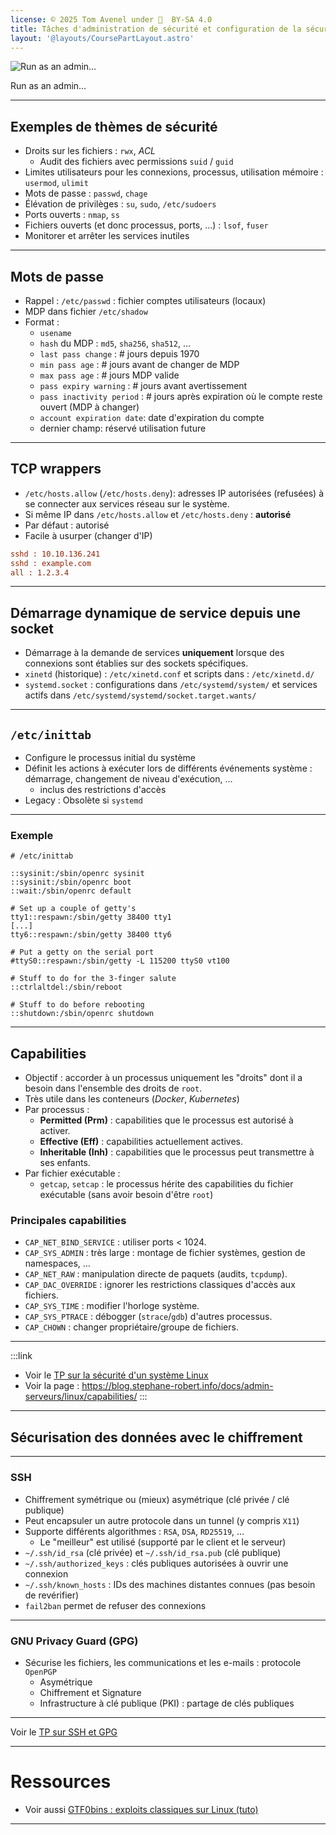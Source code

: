 ```yaml
---
license: © 2025 Tom Avenel under 󰵫  BY-SA 4.0
title: Tâches d'administration de sécurité et configuration de la sécurité du système
layout: '@layouts/CoursePartLayout.astro'
---
```



![Run as an admin…](@assets/linux/run_as_admin.jpg)

<div class="caption">Run as an admin…</div>

---

## Exemples de thèmes de sécurité

- Droits sur les fichiers : `rwx`, _ACL_
  - Audit des fichiers avec permissions `suid` / `guid`
- Limites utilisateurs pour les connexions, processus, utilisation mémoire : `usermod`, `ulimit`
- Mots de passe : `passwd`, `chage`
- Élévation de privilèges : `su`, `sudo`, `/etc/sudoers`
- Ports ouverts : `nmap`, `ss`
- Fichiers ouverts (et donc processus, ports, …) : `lsof`, `fuser`
- Monitorer et arrêter les services inutiles

---

## Mots de passe

- Rappel : `/etc/passwd` : fichier comptes utilisateurs (locaux)
- MDP dans fichier `/etc/shadow`
- Format :
  - `usename`
  - `hash` du MDP : `md5`, `sha256`, `sha512`, …
  - `last pass change` : # jours depuis 1970
  - `min pass age` : # jours avant de changer de MDP
  - `max pass age` : # jours MDP valide
  - `pass expiry warning` : # jours avant avertissement
  - `pass inactivity period` : # jours après expiration où le compte reste ouvert (MDP à changer)
  - `account expiration date`: date d'expiration du compte
  - dernier champ: réservé utilisation future

---

## TCP wrappers

- `/etc/hosts.allow` (`/etc/hosts.deny`): adresses IP autorisées (refusées) à se connecter aux services réseau sur le système.
- Si même IP dans `/etc/hosts.allow` et `/etc/hosts.deny` : **autorisé**
- Par défaut : autorisé
- Facile à usurper (changer d'IP)

```ini
sshd : 10.10.136.241
sshd : example.com
all : 1.2.3.4
```

---

## Démarrage dynamique de service depuis une socket

- Démarrage à la demande de services **uniquement** lorsque des connexions sont établies sur des sockets spécifiques.
- `xinetd` (historique) : `/etc/xinetd.conf` et scripts dans : `/etc/xinetd.d/`
- `systemd.socket` : configurations dans `/etc/systemd/system/` et services actifs dans `/etc/systemd/systemd/socket.target.wants/`

---

## `/etc/inittab`

- Configure le processus initial du système
- Définit les actions à exécuter lors de différents événements système : démarrage, changement de niveau d'exécution, …
  - inclus des restrictions d'accès
- Legacy : Obsolète si `systemd`

---

### Exemple

```
# /etc/inittab

::sysinit:/sbin/openrc sysinit
::sysinit:/sbin/openrc boot
::wait:/sbin/openrc default

# Set up a couple of getty's
tty1::respawn:/sbin/getty 38400 tty1
[...]
tty6::respawn:/sbin/getty 38400 tty6

# Put a getty on the serial port
#ttyS0::respawn:/sbin/getty -L 115200 ttyS0 vt100

# Stuff to do for the 3-finger salute
::ctrlaltdel:/sbin/reboot

# Stuff to do before rebooting
::shutdown:/sbin/openrc shutdown
```

---

## Capabilities

- Objectif : accorder à un processus uniquement les "droits" dont il a besoin dans l'ensemble des droits de `root`.
- Très utile dans les conteneurs (_Docker_, _Kubernetes_)
- Par processus :
  - **Permitted (Prm)** : capabilities que le processus est autorisé à activer.
  - **Effective (Eff)** : capabilities actuellement actives.
  - **Inheritable (Inh)** : capabilities que le processus peut transmettre à ses enfants.
- Par fichier exécutable :
  - `getcap`, `setcap` : le processus hérite des capabilities du fichier exécutable (sans avoir besoin d'être `root`)

### Principales capabilities

- `CAP_NET_BIND_SERVICE` : utiliser ports < 1024.
- `CAP_SYS_ADMIN` : très large : montage de fichier systèmes, gestion de namespaces, …
- `CAP_NET_RAW` : manipulation directe de paquets (audits, `tcpdump`).
- `CAP_DAC_OVERRIDE` : ignorer les restrictions classiques d'accès aux fichiers.
- `CAP_SYS_TIME` : modifier l'horloge système.
- `CAP_SYS_PTRACE` : débogger (`strace`/`gdb`) d'autres processus.
- `CAP_CHOWN` : changer propriétaire/groupe de fichiers.

---

:::link
- Voir le [TP sur la sécurité d'un système Linux][tp-security]
- Voir la page : <https://blog.stephane-robert.info/docs/admin-serveurs/linux/capabilities/>
:::

---
 
## Sécurisation des données avec le chiffrement

---

### SSH

- Chiffrement symétrique ou (mieux) asymétrique (clé privée / clé publique)
- Peut encapsuler un autre protocole dans un tunnel (y compris `X11`)
- Supporte différents algorithmes : `RSA`, `DSA`, `RD25519`, …
  - Le "meilleur" est utilisé (supporté par le client et le serveur)
- `~/.ssh/id_rsa` (clé privée) et `~/.ssh/id_rsa.pub` (clé publique)
- `~/.ssh/authorized_keys` : clés publiques autorisées à ouvrir une connexion
- `~/.ssh/known_hosts` : IDs des machines distantes connues (pas besoin de revérifier)
- `fail2ban` permet de refuser des connexions

---

### GNU Privacy Guard (GPG)

- Sécurise les fichiers, les communications et les e-mails : protocole `OpenPGP`
  - Asymétrique
  - Chiffrement et Signature
  - Infrastructure à clé publique (PKI) : partage de clés publiques

---

Voir le [TP sur SSH et GPG][tp-ssh-gpg]

---

# Ressources

- Voir aussi [GTF0bins : exploits classiques sur Linux (tuto)](https://blog.stephane-robert.info/docs/securiser/menaces/gtfobins/)

[tp-security]: /linux/tp-security
[tp-ssh-gpg]: /linux/tp-ssh-gpg

---

